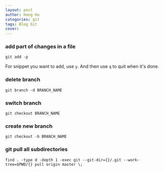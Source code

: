 ```yaml
---
layout: post
author: Hang Hu
categories: git
tags: Blog Git 
cover: 
---
```

### add part of changes in a file

```
git add -p
```


For snippet you want to add, use `y`. And then use `q` to quit when it's done.


### delete branch


```
git branch -d BRANCH_NAME
```


### switch branch


```
git checkout BRANCH_NAME
```


### create new branch


```
git checkout -b BRANCH_NAME
```


###  git pull all subdirectories


```
find . -type d -depth 1 -exec git --git-dir={}/.git --work-tree=$PWD/{} pull origin master \;
```
